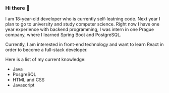 ### Hi there 👋

I am 18-year-old developer who is currently self-leatning code. Next year I plan to go to university and study computer science. Right now I have one year experience with backend programming, I was intern in one Prague company, where I learned Spring Boot and PostgreSQL. 

Currently, I am interested in front-end technology and want to learn React in order to become a full-stack developer.

Here is a list of my current knowledge:
 - Java
 - PosgreSQL
 - HTML and CSS
 - Javascript

<!--
**ondrysL/ondrysL** is a ✨ _special_ ✨ repository because its `README.md` (this file) appears on your GitHub profile.

Here are some ideas to get you started:

- 🔭 I’m currently working on ...
- 🌱 I’m currently learning ...
- 👯 I’m looking to collaborate on ...
- 🤔 I’m looking for help with ...
- 💬 Ask me about ...
- 📫 How to reach me: ...
- 😄 Pronouns: ...
- ⚡ Fun fact: ...
-->
